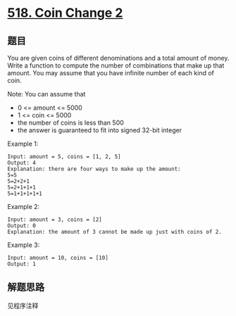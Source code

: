 # [518. Coin Change 2](https://leetcode.com/problems/coin-change-2/)

## 题目

You are given coins of different denominations and a total amount of money. Write a function to compute the number of combinations that make up that amount. You may assume that you have infinite number of each kind of coin.

Note: You can assume that

- 0 <= amount <= 5000
- 1 <= coin <= 5000
- the number of coins is less than 500
- the answer is guaranteed to fit into signed 32-bit integer

Example 1:

```text
Input: amount = 5, coins = [1, 2, 5]
Output: 4
Explanation: there are four ways to make up the amount:
5=5
5=2+2+1
5=2+1+1+1
5=1+1+1+1+1
```

Example 2:

```text
Input: amount = 3, coins = [2]
Output: 0
Explanation: the amount of 3 cannot be made up just with coins of 2.
```

Example 3:

```text
Input: amount = 10, coins = [10]
Output: 1
```

## 解题思路

见程序注释
